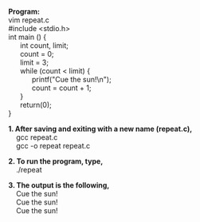 **Program:**    
vim repeat.c  
#include <stdio.h>  
int main () {  
&nbsp;&nbsp;&nbsp;&nbsp;&nbsp;&nbsp;int count, limit;  
&nbsp;&nbsp;&nbsp;&nbsp;&nbsp;&nbsp;count = 0;  
&nbsp;&nbsp;&nbsp;&nbsp;&nbsp;&nbsp;limit = 3;  
&nbsp;&nbsp;&nbsp;&nbsp;&nbsp;&nbsp;while (count < limit) {  
&nbsp;&nbsp;&nbsp;&nbsp;&nbsp;&nbsp;&nbsp;&nbsp;&nbsp;&nbsp;&nbsp;&nbsp;printf("Cue the sun!\n");  
&nbsp;&nbsp;&nbsp;&nbsp;&nbsp;&nbsp;&nbsp;&nbsp;&nbsp;&nbsp;&nbsp;&nbsp;count = count + 1;  
&nbsp;&nbsp;&nbsp;&nbsp;&nbsp;&nbsp;}  
&nbsp;&nbsp;&nbsp;&nbsp;&nbsp;&nbsp;return(0);  
}  

**1. After saving and exiting with a new name (repeat.c),**  
&nbsp;&nbsp;&nbsp;&nbsp;gcc repeat.c  
&nbsp;&nbsp;&nbsp;&nbsp;gcc -o repeat repeat.c

**2. To run the program, type,**  
&nbsp;&nbsp;&nbsp;&nbsp;./repeat  

**3. The output is the following,**  
&nbsp;&nbsp;&nbsp;&nbsp;Cue the sun!  
&nbsp;&nbsp;&nbsp;&nbsp;Cue the sun!  
&nbsp;&nbsp;&nbsp;&nbsp;Cue the sun!  
